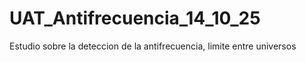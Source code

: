 # UAT_Antifrecuencia_14_10_25
Estudio sobre la deteccion de la antifrecuencia, limite entre universos
